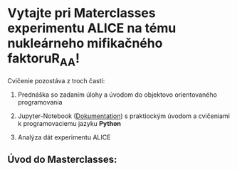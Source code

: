 # Vytajte pri Materclasses experimentu ALICE na tému nukleárneho mifikačného faktoruR<sub>AA</sub>!

Cvičenie pozostáva z troch častí:

1) Prednáška so zadaním úlohy a úvodom do objektovo orientovaného programovania

2) Jupyter-Notebook ([Dokumentation](https://jupyter-notebook.readthedocs.io/en/stable/notebook.html#notebook-user-interface)) s praktiockým úvodom a cvičeniami k programovaciemu jazyku __Python__

3) Analýza dát experimentu ALICE

## Úvod do Masterclasses:
